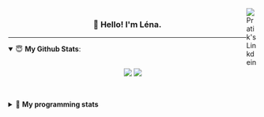 <!--
<a href="https://twitter.com" target="_blank" rel="nofollow">
 <img align="right" alt="Pratik's Twitter" width="22px" src="https://cdn.jsdelivr.net/npm/simple-icons@v3/icons/twitter.svg" />
</a> 

-->
<a href="https://www.linkedin.com/in/lenagiacalone/" target="_blank" rel="nofollow">
 <img align="right" alt="Pratik's Linkdein" width="22px" src="https://cdn.jsdelivr.net/npm/simple-icons@v3/icons/linkedin.svg" />
</a>



<h3 align="center">👋 Hello! I'm Léna.</h3>

---

<!--
**lgiacalo/lgiacalo** is a ✨ _special_ ✨ repository because its `README.md` (this file) appears on your GitHub profile.

Here are some ideas to get you started:

- 🔭 I’m currently working on ...
- 🌱 I’m currently learning ...
- 👯 I’m looking to collaborate on ...
- 🤔 I’m looking for help with ...
- 💬 Ask me about ...
- 📫 How to reach me: ...
- 😄 Pronouns: ...
- ⚡ Fun fact: ...
-->

<details open>
 <summary> 😇 <b>My Github Stats</b>: </summary>
<br>
<p align = "center">
  <img src = "https://github-readme-stats.vercel.app/api?username=lgiacalo&show_icons=true&theme=nord" width="420">
  <img src = "https://github-readme-stats.vercel.app/api/top-langs/?username=lgiacalo&layout=compact&theme=nord">
</p>
 
<br>
<p align = "center">
  <imp src = "https://github-readme-stats.vercel.app/api/wakatime?username=lgiacalo&theme=nord">
</p>

</details>

<details>
 <summary>🤖 <b>My programming stats</b></summary>
 <br>
 
<!--START_SECTION:waka-->
![Lines of code](https://img.shields.io/badge/From%20Hello%20World%20I%27ve%20Written-965905%20lines%20of%20code-blue)

**🐱 My GitHub Data** 

> 🏆 1,048 Contributions in the Year 2021
 > 
> 📦 297.2 kB Used in GitHub's Storage 
 > 
> 🚫 Not Opted to Hire
 > 
> 📜 44 Public Repositories 
 > 
> 🔑 34 Private Repositories  
 > 
**I'm an Early 🐤** 

```text
🌞 Morning    181 commits    █████░░░░░░░░░░░░░░░░░░░░   22.46% 
🌆 Daytime    377 commits    ███████████░░░░░░░░░░░░░░   46.77% 
🌃 Evening    211 commits    ██████░░░░░░░░░░░░░░░░░░░   26.18% 
🌙 Night      37 commits     █░░░░░░░░░░░░░░░░░░░░░░░░   4.59%

```
📅 **I'm Most Productive on Friday** 

```text
Monday       115 commits    ███░░░░░░░░░░░░░░░░░░░░░░   14.27% 
Tuesday      80 commits     ██░░░░░░░░░░░░░░░░░░░░░░░   9.93% 
Wednesday    136 commits    ████░░░░░░░░░░░░░░░░░░░░░   16.87% 
Thursday     162 commits    █████░░░░░░░░░░░░░░░░░░░░   20.1% 
Friday       169 commits    █████░░░░░░░░░░░░░░░░░░░░   20.97% 
Saturday     33 commits     █░░░░░░░░░░░░░░░░░░░░░░░░   4.09% 
Sunday       111 commits    ███░░░░░░░░░░░░░░░░░░░░░░   13.77%

```


📊 **This Week I Spent My Time On** 

```text
⌚︎ Time Zone: Europe/Paris

💬 Programming Languages: 
JavaScript               13 hrs 33 mins      █████████████████████░░░░   84.43% 
Bash                     1 hr 34 mins        ██░░░░░░░░░░░░░░░░░░░░░░░   9.83% 
Markdown                 46 mins             █░░░░░░░░░░░░░░░░░░░░░░░░   4.88% 
JSON                     4 mins              ░░░░░░░░░░░░░░░░░░░░░░░░░   0.46% 
Other                    3 mins              ░░░░░░░░░░░░░░░░░░░░░░░░░   0.39%

🔥 Editors: 
VS Code                  16 hrs 3 mins       █████████████████████████   100.0%

🐱‍💻 Projects: 
pappers-engine           7 hrs 32 mins       ███████████░░░░░░░░░░░░░░   46.97% 
pappers-importers        7 hrs 21 mins       ███████████░░░░░░░░░░░░░░   45.8% 
Work                     47 mins             █░░░░░░░░░░░░░░░░░░░░░░░░   4.96% 
testMDS                  9 mins              ░░░░░░░░░░░░░░░░░░░░░░░░░   1.02% 
script-pappers           8 mins              ░░░░░░░░░░░░░░░░░░░░░░░░░   0.91%

💻 Operating System: 
Mac                      16 hrs 3 mins       █████████████████████████   100.0%

```

**I Mostly Code in C** 

```text
C                        26 repos            ████████░░░░░░░░░░░░░░░░░   32.1% 
JavaScript               16 repos            █████░░░░░░░░░░░░░░░░░░░░   19.75% 
HTML                     8 repos             ██░░░░░░░░░░░░░░░░░░░░░░░   9.88% 
Shell                    8 repos             ██░░░░░░░░░░░░░░░░░░░░░░░   9.88% 
C++                      4 repos             █░░░░░░░░░░░░░░░░░░░░░░░░   4.94%

```


**Timeline**

![Chart not found](https://raw.githubusercontent.com/lgiacalo/lgiacalo/main/charts/bar_graph.png) 


 Last Updated on 10/10/2021
<!--END_SECTION:waka-->

</details>
